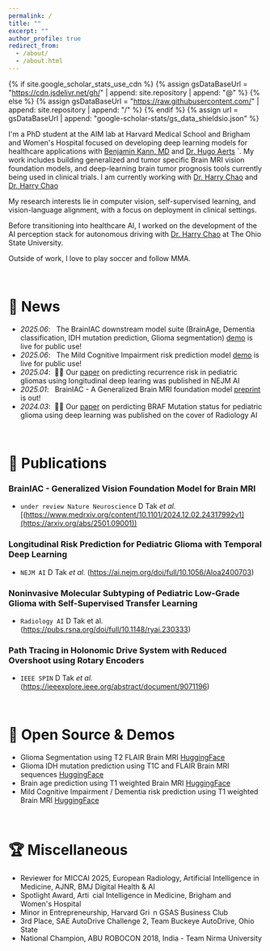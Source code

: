 ```yaml
---
permalink: /
title: ""
excerpt: ""
author_profile: true
redirect_from: 
  - /about/
  - /about.html
---
```


{% if site.google_scholar_stats_use_cdn %}
{% assign gsDataBaseUrl = "https://cdn.jsdelivr.net/gh/" | append: site.repository | append: "@" %}
{% else %}
{% assign gsDataBaseUrl = "https://raw.githubusercontent.com/" | append: site.repository | append: "/" %}
{% endif %}
{% assign url = gsDataBaseUrl | append: "google-scholar-stats/gs_data_shieldsio.json" %}

<span class='anchor' id='about-me'></span>
I'm a PhD student at the AIM lab at Harvard Medical School and Brigham and Women's Hospital focused on developing deep learning models for healthcare applications with [Benjamin Kann, MD](https://www.dana-farber.org/find-a-doctor/benjamin-h-kann) and [Dr. Hugo Aerts](https://scholar.google.com/citations?user=v7G4QvIAAAAJ&hl=en) `. My work includes building generalized and tumor specific Brain MRI vision foundation models, and deep-learning brain tumor prognosis tools currently being used in clinical trials. I am currently working with [Dr. Harry Chao](https://sites.google.com/view/wei-lun-harry-chao/home?authuser=0) and [Dr. Harry Chao](https://sites.google.com/view/wei-lun-harry-chao/home?authuser=0) 

My research interests lie in computer vision, self-supervised learning, and vision-language alignment, with a focus on deployment in clinical settings. 

Before transitioning into healthcare AI, I worked on the development of the AI perception stack for autonomous driving with [Dr. Harry Chao](https://sites.google.com/view/wei-lun-harry-chao/home?authuser=0) at The Ohio State University. 

Outside of work, I love to play soccer and follow MMA.

&nbsp;
# 📰 News
- *2025.06*: &nbsp; The BrainIAC downstream model suite (BrainAge, Dementia classification, IDH mutation prediction, Glioma segmentation) [demo](https://huggingface.co/spaces/Divytak/BrainIAC-Brainage-V0) is live for public use! 
- *2025.06*: &nbsp; The Mild Cognitive Impairment risk prediction model [demo](https://huggingface.co/spaces/Divytak/BrainIAC-MildCognitiveImpairment_Classification) is live for public use! 
- *2025.04*: &nbsp;🎉📝 Our [paper](https://ai.nejm.org/doi/full/10.1056/AIoa2400703) on predicting recurrence risk in pediatric gliomas using longitudinal deep learing was published in NEJM AI
- *2025.01*: &nbsp; BrainIAC - A Generalized Brain MRI foundation model [preprint](https://www.medrxiv.org/content/10.1101/2024.12.02.24317992v1) is out! 
- *2024.03*: &nbsp;🎉📝 Our [paper](https://pubs.rsna.org/doi/full/10.1148/ryai.230333) on perdicting BRAF Mutation status for pediatric glioma using deep learning was published on the cover of Radiology AI 

&nbsp;

# 📝 Publications 

### BrainIAC - Generalized Vision Foundation Model for Brain MRI
- `under review Nature Neuroscience` D Tak *et al.* [(https://www.medrxiv.org/content/10.1101/2024.12.02.24317992v1](https://arxiv.org/abs/2501.09001)) 

### Longitudinal Risk Prediction for Pediatric Glioma with Temporal Deep Learning
- `NEJM AI` D Tak *et al.* (https://ai.nejm.org/doi/full/10.1056/AIoa2400703) 

### Noninvasive Molecular Subtyping of Pediatric Low-Grade Glioma with Self-Supervised Transfer Learning
- `Radiology AI` D Tak et al. (https://pubs.rsna.org/doi/full/10.1148/ryai.230333) 

### Path Tracing in Holonomic Drive System with Reduced Overshoot using Rotary Encoders 
- `IEEE SPIN` D Tak *et al.* (https://ieeexplore.ieee.org/abstract/document/9071196) 


&nbsp;
# 🚀 Open Source & Demos 
- Glioma Segmentation using T2 FLAIR Brain MRI [HuggingFace](https://huggingface.co/Divytak)
- Glioma IDH mutation prediction using T1C and FLAIR Brain MRI sequences [HuggingFace](https://huggingface.co/spaces/Divytak/IDH_Classification_BrainIAC)
- Brain age prediction using T1 weighted Brain MRI [HuggingFace](https://huggingface.co/spaces/Divytak/BrainIAC-Brainage-V0)
- Mild Cognitive Impairment / Dementia risk prediction using T1 weighted Brain MRI [HuggingFace](https://huggingface.co/spaces/Divytak/BrainIAC-MildCognitiveImpairment_Classification)

&nbsp;
# 🏆 Miscellaneous 
- Reviewer for MICCAI 2025, European Radiology, Artificial Intelligence in Medicine, AJNR, BMJ Digital Health & AI
- Spotlight Award, Arti cial Intelligence in Medicine, Brigham and Women's Hospital
- Minor in Entrepreneurship, Harvard Gri n GSAS Business Club
- 3rd Place, SAE AutoDrive Challenge 2, Team Buckeye AutoDrive, Ohio State
- National Champion, ABU ROBOCON 2018, India -  Team Nirma University 

